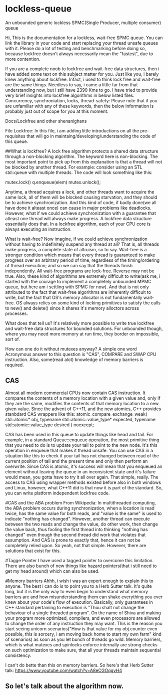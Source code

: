  # lockless-queue
An unbounded generic lockless SPMC(Single Producer, multiple consumer) queue

Hi,
This is the documentation for a lockless, wait-free SPMC queue. You can link the library in your code and start replacing your thread unsafe queues with it. Please do a lot of testing and benchmarking before doing so, because lockfree doesn't always necessarily mean the "fastest", due to more contention.

If you are a complete noob to lockfree and wait-free data structures, then i have added some text on this subject matter for you. Just like you, i barely knew anything about lockfree. Infact, i used to think lock free and wait-free are the same things. Needless to say, i came a little far from that understanding now, but i still have 2390 Kms to go. I have tried to provide very brief insights into lockfree algorithms in below listed files. Concurrency, synchroniation, locks, thread-safety: Please note that if you are unfamiliar with any of these keywords, then the below information is probably just out of scope for you at this moment.  

Docs/Lockfree and other shenanighans


File Lockfree:
In this file, i am adding little introductions on all the pre-requisites that will go in maintaing/developing/understanding the code of this queue.

##What is lockfree?
A lock free algorithm protects a shared data structure through a non-blocking algorithm. The keyword here is non-blocking. The most important point to pick up from this explanation is that a thread will not be blocked by another thread. For example: consider using an STL std::queue with multiple threads. The code will look something like this:

mutex.lock()
q.enqueue(elem)
mutex.unlock();

Anytime, a thread acquires a lock, and other threads want to acquire the same lock, all of them will be blocked causing starvation, and they should be to achieve synchronization. And this kind of code, if badly done(we all have done it alteast once) can cause in major problems like deadlocks.
However, what if we could achieve synchronization with a guarantee that atleast one thread will always make progress. A lockfree data structure essentially does that. In a lockfree algorithm, each of your CPU core is always executing an instruction. 

What is wait-free?
Now imagine, if we could achieve synchronization without having to indefinitely suspend any thread at all? That is, all threads make progress, a complete state of altruism, so to say. Wait-free is a stronger condition which means that every thread is guaranteed to make progress over an arbitrary period of time, regardless of the timing/ordering of thread execution; and so we can say that the threads finish independently. All wait-free programs are lock-free. Reverse may not be true.
Also, these kind of algorithms are extremely difficult to write(ask me, i started with the courage to implement a completely unbounded MPMC queue, but here am i settling with SPMC for now). And that is not only attributed to the fact that wait-free algorithms are inherently difficult to write, but the fact that OS's memory allocator is not fundamentally wait-free. OS always relies on some kind of locking primitives to satisfy the calls to new() and delete() since it shares it's memory alloctors across processes. 

What does that tell us?
It's relatively more possible to write true lockfree and wait-free data structures for bounded solutions. For unbounded though, where you may need more memory at run time, they border on impossible, sort of. 

How can one do it without mutexes anyway?
A simple one word Acronymous answer to this question is "CAS", COMPARE and SWAP CPU instruction. Also, some(read alot) knowledge of memory barriers is required. 

## CAS
Almost all modern commercial CPUs now contain CAS instruction. It compares the contents of a memory location with a given value and, only if they are the same, modifies the contents of that memory location to a new given value. Since the advent of C++11, and the new atomics, C++ provides stanbdard CAS wrappers like this:
atomic_compare_exchange_weak( std::atomic<T>* obj, 
                                   typename std::atomic<T>::value_type* expected,
                                   typename std::atomic<T>::value_type desired ) noexcept;

CAS has been used in this queue to update things like head and tail. For example, in a standard Queue::enqueue operation, the most primitive thing that you need to do is to update your tail to point to the new node. It's this operation in enqueue that makes it thread unsafe. You can use CAS in a situation like this to check if your tail has not changed between read of the current position of tail and the present time and only then perform an overwrite. Since CAS is atomic, it's success will mean that you enqueued an element without leaving the queue in an inconsistent state and it's failure would mean, you gotta have to try it all over again. That simple, really.
The access to CAS using wrapper methods existed before also in both windows and Linux, however, what C++11 did is that now it is part of the standard. So, you can write platform independent lockfree code.

#CAS and the ABA problem
From Wikipedia:
In multithreaded computing, the ABA problem occurs during synchronization, when a location is read twice, has the same value for both reads, and "value is the same" is used to indicate "nothing has changed". However, another thread can execute between the two reads and change the value, do other work, then change the value back, thus fooling the first thread into thinking "nothing has changed" even though the second thread did work that violates that assumption.
And CAS is prone to exactly that, hence it can not be completely relied upon. So yeah, not that simple. However, there are solutions that exist for this. 

#Tagge Pointer 
I have used a tagged pointer to overcome this limitation. There are also bunch of new things like hazard pointers(that i still need to get my head around) which can also be used.

#Memory barriers
Ahhh, i wish i was an expert enough to explain this to anyone. The best i can do is to point you to a Herb Sutter talk. It's quite long, but it is the only way to even begin to understand what memory barriers are and how misunderstanding them can shake everything you ever knew about your code's flow of execution.
Basically, only guarantees in C++ standard pertaining to execution is "Thou shalt not change the behaviour of a single threaded program". On the name of Shiva and making your program more optimized, compilers, and even processors are allowed to change the order of any instruction they may want. This is the reason you start seeing unicorn scenarios("How is that value for my obj.counter even possible, this is sorcery, i am moving back home to start my own farm" kind of scenarios) as soon as you let bunch of threads go wild. Memory barriers, which is what mutexes and spinlocks enforce internally are strong checks on such optimization to make sure, that all your threads maintain sequential consistency.

I can't do bette than this on memory barriers. So here's that Herb Sutter talk:
https://www.youtube.com/watch?v=A8eCGOqgvH4


## So let's talk about the algorithm now.

<To be continued.>
